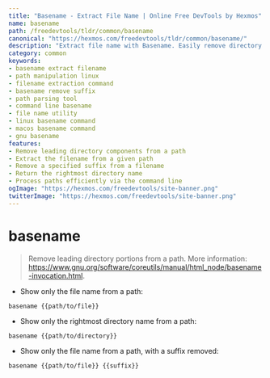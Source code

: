 ```yaml
---
title: "Basename - Extract File Name | Online Free DevTools by Hexmos"
name: basename
path: /freedevtools/tldr/common/basename
canonical: "https://hexmos.com/freedevtools/tldr/common/basename/"
description: "Extract file name with Basename. Easily remove directory path and optional suffix from file names. Free online tool, no registration required."
category: common
keywords:
- basename extract filename
- path manipulation linux
- filename extraction command
- basename remove suffix
- path parsing tool
- command line basename
- file name utility
- linux basename command
- macos basename command
- gnu basename
features:
- Remove leading directory components from a path
- Extract the filename from a given path
- Remove a specified suffix from a filename
- Return the rightmost directory name
- Process paths efficiently via the command line
ogImage: "https://hexmos.com/freedevtools/site-banner.png"
twitterImage: "https://hexmos.com/freedevtools/site-banner.png"
---
```


# basename

> Remove leading directory portions from a path.
> More information: <https://www.gnu.org/software/coreutils/manual/html_node/basename-invocation.html>.

- Show only the file name from a path:

`basename {{path/to/file}}`

- Show only the rightmost directory name from a path:

`basename {{path/to/directory}}`

- Show only the file name from a path, with a suffix removed:

`basename {{path/to/file}} {{suffix}}`
